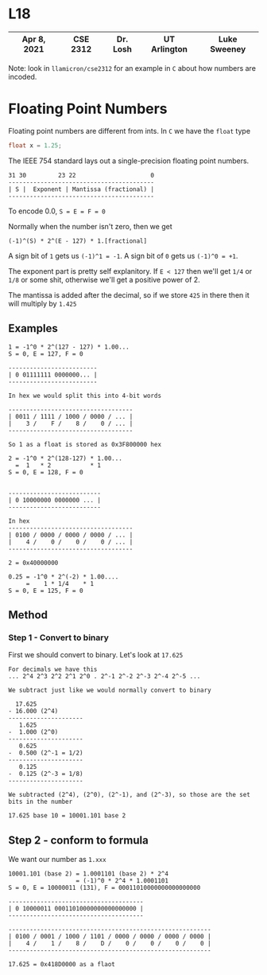 # L18

| Apr 8, 2021  | CSE 2312 | Dr. Losh | UT Arlington | Luke Sweeney |
| ------------ | -------- | -------- | ------------ | ------------ |

Note: look in `llamicron/cse2312` for an example in `C` about how numbers are incoded.

# Floating Point Numbers

Floating point numbers are different from ints. In `C` we have the `float` type

```c
float x = 1.25;
```

The IEEE 754 standard lays out a single-precision floating point numbers.

```
31 30         23 22                     0
-----------------------------------------
| S |  Exponent | Mantissa (fractional) |
-----------------------------------------
```

To encode 0.0, `S = E = F = 0`

Normally when the number isn't zero, then we get

```
(-1)^(S) * 2^(E - 127) * 1.[fractional]
```

A sign bit of `1` gets us `(-1)^1 = -1`. A sign bit of `0` gets us `(-1)^0 = +1`.

The exponent part is pretty self explanitory. If `E < 127` then we'll get `1/4` or `1/8` or some shit, otherwise we'll get a positive power of 2.

The mantissa is added after the decimal, so if we store `425` in there then it will multiply by `1.425`

## Examples

```
1 = -1^0 * 2^(127 - 127) * 1.00...
S = 0, E = 127, F = 0

-------------------------
| 0 01111111 0000000... |
-------------------------

In hex we would split this into 4-bit words

-----------------------------------
| 0011 / 1111 / 1000 / 0000 / ... |
|    3 /    F /    8 /    0 / ... |
-----------------------------------

So 1 as a float is stored as 0x3F800000 hex
```


```
2 = -1^0 * 2^(128-127) * 1.00...
  =  1   * 2           * 1
S = 0, E = 128, F = 0


--------------------------
| 0 10000000 0000000 ... |
--------------------------

In hex
-----------------------------------
| 0100 / 0000 / 0000 / 0000 / ... |
|    4 /    0 /    0 /    0 / ... |
-----------------------------------

2 = 0x40000000
```

```
0.25 = -1^0 * 2^(-2) * 1.00....
     =    1 * 1/4    * 1
S = 0, E = 125, F = 0
```

## Method

### Step 1 - Convert to binary
First we should convert to binary. Let's look at `17.625`

```
For decimals we have this
... 2^4 2^3 2^2 2^1 2^0 . 2^-1 2^-2 2^-3 2^-4 2^-5 ...

We subtract just like we would normally convert to binary

  17.625
- 16.000 (2^4)
---------------------
   1.625
-  1.000 (2^0)
---------------------
   0.625
-  0.500 (2^-1 = 1/2)
---------------------
   0.125
-  0.125 (2^-3 = 1/8)
---------------------

We subtracted (2^4), (2^0), (2^-1), and (2^-3), so those are the set bits in the number

17.625 base 10 = 10001.101 base 2
```

## Step 2 - conform to formula

We want our number as `1.xxx`

```
10001.101 (base 2) = 1.0001101 (base 2) * 2^4
                   = (-1)^0 * 2^4 * 1.0001101
S = 0, E = 10000011 (131), F = 00011010000000000000000

--------------------------------------
| 0 10000011 00011010000000000000000 |
--------------------------------------

---------------------------------------------------------
| 0100 / 0001 / 1000 / 1101 / 0000 / 0000 / 0000 / 0000 |
|    4 /    1 /    8 /    D /    0 /    0 /    0 /    0 |
---------------------------------------------------------

17.625 = 0x418D0000 as a flaot
```
